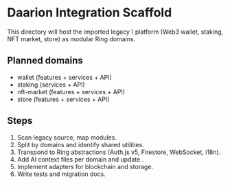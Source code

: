 # Daarion Integration Scaffold

This directory will host the imported legacy \ platform (Web3 wallet, staking, NFT market, store) as modular Ring domains.

## Planned domains
- wallet (features + services + API)
- staking (services + API)
- nft-market (features + services + API)
- store (features + services + API)

## Steps
1. Scan legacy source, map modules.
2. Split by domains and identify shared utilities.
3. Transpond to Ring abstractions (Auth.js v5, Firestore, WebSocket, i18n).
4. Add AI context files per domain and update \.
5. Implement adapters for blockchain and storage.
6. Write tests and migration docs.
